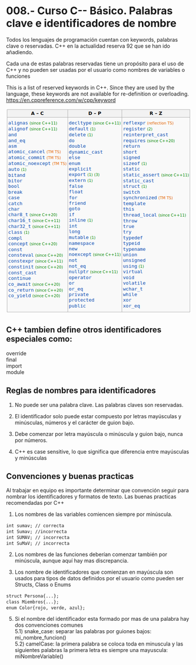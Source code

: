008.- Curso C-- Básico. Palabras clave e identificadores de nombre
===

Todos los lenguajes de programación cuentan con keywords, palabras clave o reservadas.
C++ en la actualidad reserva 92 que se han ido añadiendo.

Cada una de estas palabras reservadas tiene un propósito para el uso de C++ y
no pueden ser usadas por el usuario como nombres de variables o funciones

This is a list of reserved keywords in C++. Since they are used by the
language, these keywords are not available for re-definition or overloading. 
https://en.cppreference.com/w/cpp/keyword

![image](008/palabras_clave.png)

C++ tambien define otros identificadores especiales como:  
----
override  
final  
import  
module  

Reglas de nombres para identificadores
---

1) No puede ser una palabra clave. Las palabras claves son reservadas.

2) El identificador solo puede estar compuesto por letras mayúsculas y
minúsculas, números y el carácter de guion bajo.

3) Debe comenzar por letra mayúscula o minúscula y guion bajo, nunca por números.

4) C++ es case sensitive, lo que significa que diferencia entre mayúsculas y
minúsculas


Convenciones y buenas practicas
---
Al trabajar en equipo es importante determinar que convención seguir para
nombrar los identificadores y formatos de texto.
Las buenas practicas recomendadas por C++

1) Los nombres de las variables comiencen siempre por minúscula.
```
int sumav; // correcta
int Sumav; //incorrecta
int SUMAV; // incorrecta
int SuMaV; // incorrecta
```

2) Los nombres de las funciones deberían comenzar también por minúscula, aunque
aquí hay mas discrepancia.


3) Los nombre de identificadores que comienzan en mayúscula son usados para
tipos de datos definidos por el usuario como pueden ser Structs, Class o Enums
```
struct Persona{...};
class Miembros{...};
enum Color{rojo, verde, azul};
```

5) Si el nombre del identificador esta formado por mas de una palabra hay dos
convenciones comunes  
    5.1) snake_case: separar las palabras por guiones bajos: mi_nombre_funcion()  
    5.2) camelCase: la primera palabra se coloca toda en minuscula y las
    siguientes palabras la primera letra es siempre una mayuscula:
    miNombreVariable()
